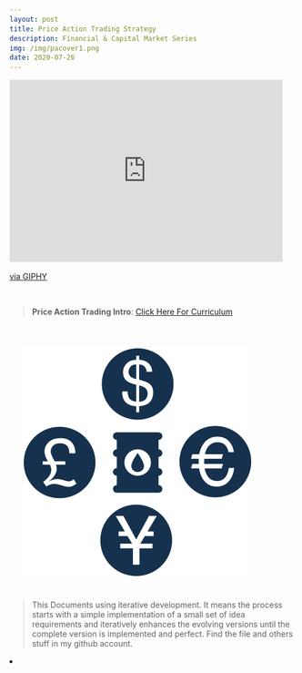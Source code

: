 ```yaml
---
layout: post
title: Price Action Trading Strategy
description: Financial & Capital Market Series
img: /img/pacover1.png
date: 2020-07-26
---
```



<iframe src="https://giphy.com/embed/XfmGjCqHUVSrTrfxIU" width="480" height="320" frameBorder="0" class="giphy-embed" allowFullScreen></iframe><p><a href="https://giphy.com/gifs/kpi-indicators-statswall-XfmGjCqHUVSrTrfxIU">via GIPHY</a></p>
<Br>


> **Price Action Trading Intro**: <a href="https://itsmecevi.github.io/price-action-strategy/">Click Here For Curriculum</a>



<Br>
  
<img class="col one right" src="/img/dtcover2.jpg" style="padding:25px">

<Br>

> This Documents using iterative development. It means the process starts with a simple implementation of a small set of idea requirements and iteratively enhances the evolving versions until the complete version is implemented and perfect.
> Find the file and others stuff in my github account.


<li>
<a id="icon" href="https://github.com/itsmecevi" target="_blank"><i class="fa fa-github fa-fw fa-2x"></i></a>
</li>
